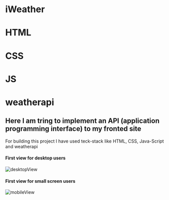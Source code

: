 # iWeather
# HTML
# CSS
# JS
# weatherapi


<h2>Here I am tring to implement an API (application programming interface) to my fronted site</h2>
<p>For building this project I have used teck-stack like HTML, CSS, Java-Script and weatherapi</p>


<h4>First view for desktop users</h4>
<img src="/iWeather/images/readme/iWeather.png" alt="desktopView">

<h4>First view for small screen users</h4>
<img src="/iWeather/images/readme/iWeatherResponsive.png" alt="mobileView">
